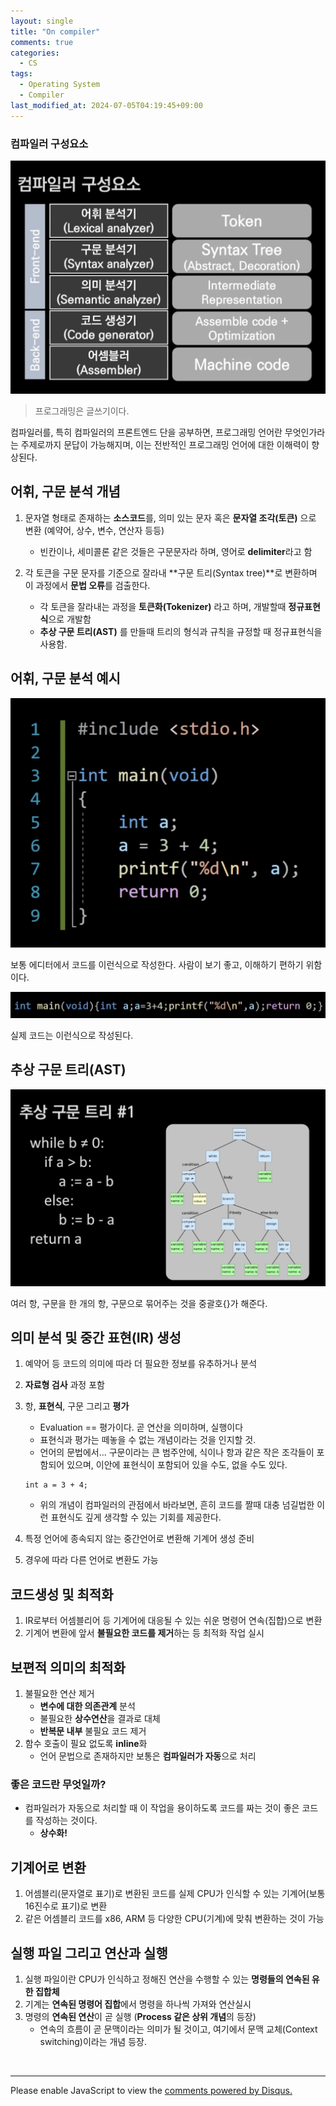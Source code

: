 ```yaml
---
layout: single
title: "On compiler"
comments: true
categories:
  - CS
tags:
  - Operating System
  - Compiler
last_modified_at: 2024-07-05T04:19:45+09:00
---
```


### 컴파일러 구성요소

![compiler](/assets/images/os/compiler.png)

> 프로그래밍은 글쓰기이다.

컴파일러를, 특히 컴파일러의 프론트엔드 단을 공부하면, 프로그래밍 언어란 무엇인가라는 주제로까지 문답이 가능해지며, 이는 전반적인 프로그래밍 언어에 대한 이해력이 향상된다.

## 어휘, 구문 분석 개념

1. 문자열 형태로 존재하는 **소스코드**를, 의미 있는 문자 혹은 **문자열 조각(토큰)** 으로 변환 (예약어, 상수, 변수, 연산자 등등)

   - 빈칸이나, 세미콜론 같은 것들은 구문문자라 하며, 영어로 **delimiter**라고 함

2. 각 토큰을 구문 문자를 기준으로 잘라내 **구문 트리(Syntax tree)**로 변환하며 이 과정에서 **문법 오류**를 검출한다.
   - 각 토큰을 잘라내는 과정을 **토큰화(Tokenizer)** 라고 하며, 개발할때 **정규표현식**으로 개발함
   - **추상 구문 트리(AST)** 를 만들때 트리의 형식과 규칙을 규정할 때 정규표현식을 사용함.

## 어휘, 구문 분석 예시

![](/assets/images/os/1.png)

보통 에디터에서 코드를 이런식으로 작성한다. 사람이 보기 좋고, 이해하기 편하기 위함이다.

![](/assets/images/os/2.png)

실제 코드는 이런식으로 작성된다.

## 추상 구문 트리(AST)

![](/assets/images/os/3.png)

여러 항, 구문을 한 개의 항, 구문으로 묶어주는 것을 중괄호{}가 해준다.

## 의미 분석 및 중간 표현(IR) 생성

1. 예약어 등 코드의 의미에 따라 더 필요한 정보를 유추하거나 분석
2. **자료형 검사** 과정 포함
3. 항, **표현식**, 구문 그리고 **평가**

   - Evaluation == 평가이다. 곧 연산을 의미하며, 실행이다
   - 표현식과 평가는 떼놓을 수 없는 개념이라는 것을 인지할 것.
   - 언어의 문법에서... 구문이라는 큰 범주안에, 식이나 항과 같은 작은 조각들이 포함되어 있으며, 이안에 표현식이 포함되어 있을 수도, 없을 수도 있다.

   ```
   int a = 3 + 4;
   ```

   - 위의 개념이 컴파일러의 관점에서 바라보면, 흔히 코드를 짤때 대충 넘길법한 이런 표현식도 깊게 생각할 수 있는 기회를 제공한다.

4. 특정 언어에 종속되지 않는 중간언어로 변환해 기계어 생성 준비
5. 경우에 따라 다른 언어로 변환도 가능

## 코드생성 및 최적화

1. IR로부터 어셈블리어 등 기계어에 대응될 수 있는 쉬운 명령어 연속(집합)으로 변환
2. 기계어 변환에 앞서 **불필요한 코드를 제거**하는 등 최적화 작업 실시

## 보편적 의미의 최적화

1. 불필요한 연산 제거
   - **변수에 대한 의존관계** 분석
   - 불필요한 **상수연산**을 결과로 대체
   - **반복문 내부** 불필요 코드 제거
2. 함수 호출이 필요 없도록 **inline**화
   - 언어 문법으로 존재하지만 보통은 **컴파일러가 자동**으로 처리

### 좋은 코드란 무엇일까?

- 컴파일러가 자동으로 처리할 때 이 작업을 용이하도록 코드를 짜는 것이 좋은 코드를 작성하는 것이다.
  - **상수화!**

## 기계어로 변환

1. 어셈블리(문자열로 표기)로 변환된 코드를 실제 CPU가 인식할 수 있는 기계어(보통 16진수로 표기)로 변환
2. 같은 어셈블리 코드를 x86, ARM 등 다양한 CPU(기계)에 맞춰 변환하는 것이 가능

## 실행 파일 그리고 연산과 실행

1. 실행 파일이란 CPU가 인식하고 정해진 연산을 수행할 수 있는 **명령들의 연속된 유한 집합체**
2. 기계는 **연속된 명령어 집합**에서 명령을 하나씩 가져와 연산실시
3. 명령의 **연속된 연산**이 곧 실행 (**Process 같은 상위 개념**의 등장)
   - 연속의 흐름이 곧 문맥이라는 의미가 될 것이고, 여기에서 문맥 교체(Context switching)이라는 개념 등장.

<br/>
<hr/>
<div id="disqus_thread"></div>
<script>
/**
*  RECOMMENDED CONFIGURATION VARIABLES: EDIT AND UNCOMMENT THE SECTION BELOW TO INSERT DYNAMIC VALUES FROM YOUR PLATFORM OR CMS.
*  LEARN WHY DEFINING THESE VARIABLES IS IMPORTANT: https://disqus.com/admin/universalcode/#configuration-variables    */

var disqus_config = function () {
this.page.url = "{{ page.url | absolute_url }};"; // Replace PAGE_URL with your page's canonical URL variable
this.page.identifier = "{{ page.id }}";; // Replace PAGE_IDENTIFIER with your page's unique identifier variable
};

(function() { // DON'T EDIT BELOW THIS LINE
var d = document, s = d.createElement('script');
s.src = 'https://{{ site.comments.disqus.shortname }}.disqus.com/embed.js';
s.setAttribute('data-timestamp', +new Date());
(d.head || d.body).appendChild(s);
})();
</script>
<noscript>Please enable JavaScript to view the <a href="https://disqus.com/?ref_noscript">comments powered by Disqus.</a></noscript>
